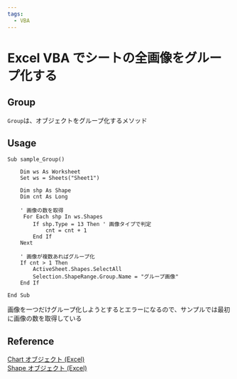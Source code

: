 ```yaml
---
tags:
  - VBA
---
```


# Excel VBA でシートの全画像をグループ化する

## Group
`Group`は、オブジェクトをグループ化するメソッド

## Usage
```VBScript
Sub sample_Group()

    Dim ws As Worksheet
    Set ws = Sheets("Sheet1")

    Dim shp As Shape
    Dim cnt As Long

    ' 画像の数を取得
     For Each shp In ws.Shapes
        If shp.Type = 13 Then ' 画像タイプで判定
            cnt = cnt + 1
        End If
    Next

    ' 画像が複数あればグループ化
    If cnt > 1 Then
        ActiveSheet.Shapes.SelectAll
        Selection.ShapeRange.Group.Name = "グループ画像"
    End If

End Sub
```
画像を一つだけグループ化しようとするとエラーになるので、サンプルでは最初に画像の数を取得している

## Reference
[Chart オブジェクト (Excel)](https://learn.microsoft.com/ja-jp/office/vba/api/excel.chart(object))<br>
[Shape オブジェクト (Excel)](https://learn.microsoft.com/ja-jp/office/vba/api/excel.shape)<br>
